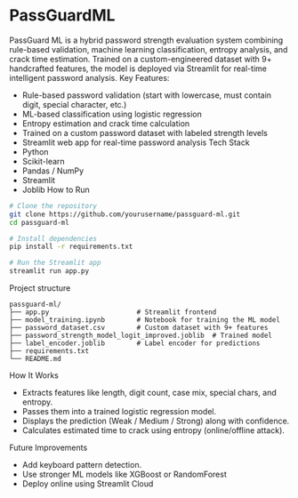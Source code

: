 # PassGuardML
PassGuard ML  is a hybrid password strength evaluation system combining rule-based validation, machine learning classification, entropy analysis, and crack time estimation. Trained on a custom-engineered dataset with 9+ handcrafted features, the model is deployed via Streamlit for real-time intelligent password analysis.
Key Features:
-  Rule-based password validation (start with lowercase, must contain digit, special character, etc.)
-  ML-based classification using logistic regression
-  Entropy estimation and crack time calculation
-  Trained on a custom password dataset with labeled strength levels
-  Streamlit web app for real-time password analysis
 Tech Stack
- Python
- Scikit-learn
- Pandas / NumPy
- Streamlit
- Joblib
How to Run
```bash
# Clone the repository
git clone https://github.com/yourusername/passguard-ml.git
cd passguard-ml

# Install dependencies
pip install -r requirements.txt

# Run the Streamlit app
streamlit run app.py
```
  Project structure
 ```
passguard-ml/
├── app.py                      # Streamlit frontend
├── model_training.ipynb        # Notebook for training the ML model
├── password_dataset.csv        # Custom dataset with 9+ features
├── password_strength_model_logit_improved.joblib  # Trained model
├── label_encoder.joblib        # Label encoder for predictions
├── requirements.txt
└── README.md
```
 How It Works
- Extracts features like length, digit count, case mix, special chars, and entropy.
- Passes them into a trained logistic regression model.
- Displays the prediction (Weak / Medium / Strong) along with confidence.
- Calculates estimated time to crack using entropy (online/offline attack).
  
Future Improvements
- Add keyboard pattern detection.
- Use stronger ML models like XGBoost or RandomForest
- Deploy online using Streamlit Cloud
